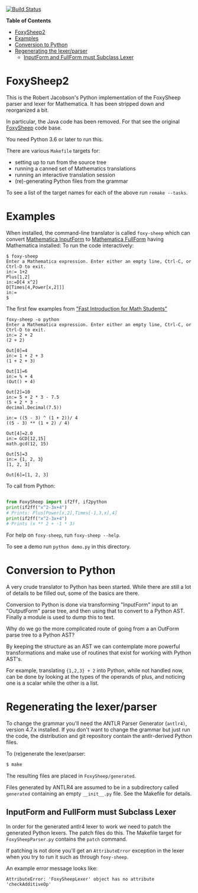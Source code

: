 [![Build Status](https://travis-ci.org/rocky/FoxySheep2.svg?branch=master)](https://travis-ci.org/rocky/FoxySheep2)

<!-- markdown-toc start - Don't edit this section. Run M-x markdown-toc-refresh-toc -->
**Table of Contents**

- [FoxySheep2](#foxysheep2)
- [Examples](#examples)
- [Conversion to Python](#conversion-to-python)
- [Regenerating the lexer/parser](#regenerating-the-lexerparser)
    - [InputForm and FullForm must Subclass Lexer](#inputform-and-fullform-must-subclass-lexer)

<!-- markdown-toc end -->
# FoxySheep2

This is the Robert Jacobson's Python implementation of the FoxySheep parser and lexer for Mathematica.
It has been stripped down and reorganized a bit.

In particular, the Java code has been removed. For that see the original [FoxySheep](https://github.com/rljacobson/FoxySheep) code base.

You need Python 3.6 or later to run this.

There are various `Makefile` targets for:

* setting up to run from the source tree
* running a canned set of Mathematics translations
* running an interactive translation session
* (re)-generating Python files from the grammar

To see a list of the target names for each of the above run `remake --tasks`.

# Examples

When installed, the command-line translator is called `foxy-sheep`
which can convert [Mathematica InputForm](https://reference.wolfram.com/language/ref/InputForm.html) to [Mathematica FullForm](https://reference.wolfram.com/language/ref/FullForm.html)
having Mathematica installed: To run the code interactively:

```
$ foxy-sheep
Enter a Mathematica expression. Enter either an empty line, Ctrl-C, or Ctrl-D to exit.
in:= 1+2
Plus[1,2]
in:=D[4 x^2]
D[Times[4,Power[x,2]]]
in:=
$
```

The first few examples from ["Fast Introduction for Math Students"](https://www.wolfram.com/language/fast-introduction-for-math-students/en/entering-input/)

```
foxy-sheep -o python
Enter a Mathematica expression. Enter either an empty line, Ctrl-C, or Ctrl-D to exit.
in:= 2 + 2
(2 + 2)

Out[0]=4
in:= 1 + 2 + 3
(1 + 2 + 3)

Out[1]=6
in:= % + 4
(Out() + 4)

Out[2]=10
in:= 5 + 2 * 3 - 7.5
(5 + 2 * 3 -
decimal.Decimal(7.5))

in:= ((5 - 3) ^ (1 + 2))/ 4
((5 - 3) ** (1 + 2) / 4)

Out[4]=2.0
in:= GCD[12,15]
math.gcd(12, 15)

Out[5]=3
in:= {1, 2, 3}
[1, 2, 3]

Out[6]=[1, 2, 3]
```

To call from Python:

```python

from FoxySheep import if2ff, if2python
print(if2ff("x^2-3x+4")
# Prints: Plus[Power[x,2],Times[-1,3,x],4]
print(if2ff("x^2-3x+4")
# Prints (x ** 2 + -1 * 3)
```


For help on `foxy-sheep`, run `foxy-sheep --help`.

To see a demo run `python demo.py` in this directory.

# Conversion to Python

A very crude translator to Python has been started. While there are still a lot of details to be filled out, some of the basics are there.

Conversion to Python is done via transforming "InputForm" input to an "OutputForm" parse tree, and then using that to convert to a Python AST. Finally a module is used to dump this to text.

Why do we go the more complicated route of going from a an OutForm parse tree to a Python AST?

By keeping the structure as an AST we can contemplate more powerful transformations and make use of routines that exist for working with Python AST's.

For example, translating `{1,2,3} + 2` into Python, while not handled now, can be done by looking at the types of the operands of plus, and noticing one is a scalar while the other is a list.

# Regenerating the lexer/parser

To change the grammar you'll need the ANTLR Parser Generator (`antlr4)`, version 4.7.x  installed. If you don't want to change the grammar but just run the code, the distribution and git repository contain the antlr-derived Python files.

To (re)generate the lexer/parser:

```bash
$ make
```

The resulting files are placed in `FoxySheep/generated`.

Files generated by ANTLR4 are assumed to be in a subdirectory called `generated` containing an empty `__init__.py` file. See the Makefile for details.

## InputForm and FullForm must Subclass Lexer

In order for the generated antlr4 lexer to work we need to patch the generated Python lexers. The patch files do this.
The Makefile target for `FoxySheepParser.py` contains the `patch` command.

If patching is not done you'll get an `AttributeError` exception in the lexer when you try to run it such as through `foxy-sheep`.

An example error message looks like:

```
AttributeError: 'FoxySheepLexer' object has no attribute 'checkAdditiveOp'
```
